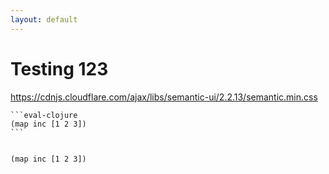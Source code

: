 ```yaml
---
layout: default
---
```


# Testing 123

https://cdnjs.cloudflare.com/ajax/libs/semantic-ui/2.2.13/semantic.min.css

<pre><code>```eval-clojure
(map inc [1 2 3])
```
</code></pre>

<pre><code class="language-eval-clj">
(map inc [1 2 3])
</code></pre>
